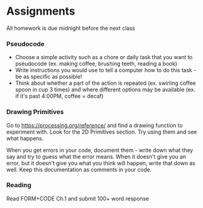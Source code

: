 # Assignments
All homework is due midnight before the next class

### Pseudocode
- Choose a simple activity such as a chore or daily task that you want to pseudocode (ex. making coffee, brushing teeth, reading a book)
- Write instructions you would use to tell a computer how to do this task - be as specific as possible!
- Think about whether a part of the action is repeated (ex. swirling coffee spoon in cup 3 times) and where different options may be available (ex. if it's past 4:00PM, coffee = decaf)

### Drawing Primitives
Go to https://processing.org/reference/ and find a drawing function to experiment with. Look for the 2D Primitives section. Try using them and see what happens.

When you get errors in your code, document them - write down what they say and try to guess what the error means. When it doesn't give you an error, but it doesn't give you what you think will happen, write that down as well. Keep this documentation as comments in your code.

### Reading
Read FORM+CODE Ch.1 and submit 100+ word response
